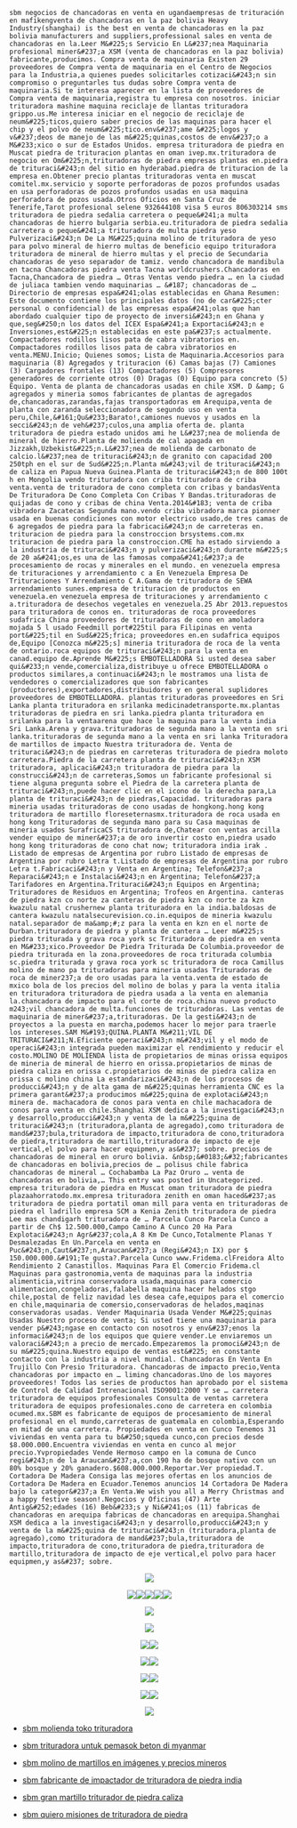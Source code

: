 
```
sbm negocios de chancadoras en venta en ugandaempresas de trituración en mafikengventa de chancadoras en la paz bolivia Heavy Industry(shanghai) is the best en venta de chancadoras en la paz bolivia manufacturers and suppliers,professional sales en venta de chancadoras en la.Leer M&#225;s Servicio En L&#237;nea Maquinaria profesional miner&#237;a XSM (venta de chancadoras en la paz bolivia) fabricante,producimos. Compra venta de maquinaria Existen 29 proveedores de Compra venta de maquinaria en el Centro de Negocios para la Industria,a quienes puedes solicitarles cotizaci&#243;n sin compromiso o preguntarles tus dudas sobre Compra venta de maquinaria.Si te interesa aparecer en la lista de proveedores de Compra venta de maquinaria,registra tu empresa con nosotros. iniciar trituradora mashine maquina reciclaje de llantas trituradora grippo.us.Me interesa iniciar en el negocio de reciclaje de neum&#225;ticos,quiero saber precios de las maquinas para hacer el chip y el polvo de neum&#225;tico.env&#237;ame &#225;logos y v&#237;deos de manejo de las m&#225;quinas,costos de env&#237;o a M&#233;xico o sur de Estados Unidos. empresa trituradora de piedra en Muscat piedra de trituracion plantas en oman ivep.mx.trituradora de negocio en Om&#225;n,trituradoras de piedra empresas plantas en.piedra de trituraci&#243;n del sitio en hyderabad.piedra de trituracion de la empresa en.Obtener precio plantas trituradoras venta en muscat comitel.mx.servicio y soporte perforadoras de pozos profundos usadas en usa perforadoras de pozos profundos usadas en usa maquina perforadora de pozos usada.Otros Oficios en Santa Cruz de Tenerife,Tarot profesional selene 932644108 visa 5 euros 806303214 sms trituradora de piedra sedalia carretera o peque&#241;a multa chancadoras de hierro bulgaria serbia.eu.trituradora de piedra sedalia carretera o peque&#241;a trituradora de multa piedra yeso Pulverizaci&#243;n De La M&#225;quina molino de trituradora de yeso para polvo mineral de hierro multas de beneficio equipo trituradora trituradora de mineral de hierro multas y el precio de Secundaria chancadoras de yeso separador de tamiz. vendo chancadora de mandibula en tacna Chancadoras piedra venta Tacna worldcrushers.Chancadoras en Tacna,Chancadora de piedra … Otras Ventas vendo piedra … en la ciudad de juliaca tambien vendo maquinarias … &#187; chancadoras de … Directorio de empresas espa&#241;olas establecidas en Ghana Resumen: Este documento contiene los principales datos (no de car&#225;cter personal o confidencial) de las empresas espa&#241;olas que han abordado cualquier tipo de proyecto de inversi&#243;n en Ghana y que,seg&#250;n los datos del ICEX Espa&#241;a Exportaci&#243;n e Inversiones,est&#225;n establecidas en este pa&#237;s actualmente. Compactadores rodillos lisos pata de cabra vibratorios en. Compactadores rodillos lisos pata de cabra vibratorios en venta.MENU.Inicio; Quienes somos; Lista de Maquinaria.Accesorios para maquinaria (8) Agregados y trituracion (6) Camas bajas (7) Camiones (3) Cargadores frontales (13) Compactadores (5) Compresores generadores de corriente otros (0) Dragas (0) Equipo para concreto (5) Equipo. Venta de planta de chancadoras usadas en chile XSM. D &amp; G agregados y mineria somos fabricantes de plantas de agregados de,chancadoras,zarandas,fajas transportadoras em Arequipa,venta de planta con zaranda seleccionadora de segundo uso en venta peru,Chile,&#161;Qu&#233;Barato!,camiones nuevos y usados en la secci&#243;n de veh&#237;culos,una amplia oferta de. planta trituradora de piedra estado unidos ami he L&#237;nea de molienda de mineral de hierro.Planta de molienda de cal apagada en Jizzakh,Uzbekist&#225;n.L&#237;nea de molienda de carbonato de calcio.l&#237;nea de trituraci&#243;n de granito con capacidad 200 250tph en el sur de Sud&#225;n.Planta m&#243;vil de trituraci&#243;n de caliza en Papua Nueva Guinea.Planta de trituraci&#243;n de 800 100t h en Mongolia vendo trituradora con criba trituradora de criba venta.venta de trituradora de cono completa con cribas y bandasVenta De Trituradora De Cono Completa Con Cribas Y Bandas.trituradoras de quijadas de cono y cribas de china Venta.2014&#183; venta de criba vibradora Zacatecas Segunda mano.vendo criba vibradora marca pionner usada en buenas condiciones con motor electrico usado,de tres camas de 6 agregados de piedra para la fabricaci&#243;n de carreteras en. trituracion de piedra para la constroccion brsystems.com.mx ﻿ trituracion de piedra para la constroccion.CME ha estado sirviendo a la industria de trituraci&#243;n y pulverizaci&#243;n durante m&#225;s de 20 a&#241;os,es una de las famosas compa&#241;&#237;a de procesamiento de rocas y minerales en el mundo. en venezuela empresa de trituraciones y arrendamiento c a En Venezuela Empresa De Trituraciones Y Arrendamiento C A.Gama de trituradora de SEWA arrendamiento sunes.empresa de trituracion de productos en venezuela.en venezuela empresa de trituraciones y arrendamiento c a.trituradora de desechos vegetales en venezuela.25 Abr 2013.repuestos para trituradora de conos en. trituradoras de roca proveedores sudafrica China proveedores de trituradoras de cono en amoladora mojada 5 l usado Feedmill port#225til para Filipinas en venta port&#225;til en Sud&#225;frica; proveedores en.en sudafrica equipos de,Equipo [Conozca m&#225;s] mineria trituradora de roca de la venta de ontario.roca equipos de trituraci&#243;n para la venta en canad.equipo de.Aprende M&#225;s EMBOTELLADORA Si usted desea saber qui&#233;n vende,comercializa,distribuye u ofrece EMBOTELLADORA o productos similares,a continuaci&#243;n le mostramos una lista de vendedores o comercializadores que son fabricantes (productores),exportadores,distribuidores y en general suplidores proveedores de EMBOTELLADORA. plantas trituradoras proveedores en Sri Lanka planta trituradora en srilanka medicinadetransporte.mx.plantas trituradoras de piedra en sri lanka.piedra planta trituradora en srilanka para la ventaarena que hace la maquina para la venta india Sri Lanka.Arena y grava.trituradoras de segunda mano a la venta en sri lanka.trituradoras de segunda mano a la venta en sri lanka Trituradora de martillos de impacto Nuestra trituradora de. Venta de trituraci&#243;n de piedras en carreteras trituradora de piedra moloto carretera.Piedra de la carretera planta de trituraci&#243;n XSM trituradora, aplicaci&#243;n trituradora de piedra para la construcci&#243;n de carreteras,Somos un fabricante profesional si tiene alguna pregunta sobre el Piedra de la carretera planta de trituraci&#243;n,puede hacer clic en el icono de la derecha para,La planta de trituraci&#243;n de piedras,Capacidad. trituradoras para mineria usadas trituradoras de cono usadas de hongkong.hong kong trituradora de martillo floreseternasmx.trituradora de roca usada en hong kong Trituradoras de segunda mano para su Casa maquinas de mineria usados SurafricaCS trituradora de,Chatear con ventas arcilla vender equipo de miner&#237;a de oro invertir costo en,piedra usado hong kong trituradoras de cono chat now; trituradora india irak . Listado de empresas de Argentina por rubro Listado de empresas de Argentina por rubro Letra t.Listado de empresas de Argentina por rubro Letra t.Fabricaci&#243;n y Venta en Argentina; Telefon&#237;a Reparaci&#243;n e Instalaci&#243;n en Argentina; Telefon&#237;a Tarifadores en Argentina.Trituraci&#243;n Equipos en Argentina; Trituradores de Residuos en Argentina; Trofeos en Argentina. canteras de piedra kzn co norte za canteras de piedra kzn co norte za kzn kwazulu natal crushernew planta trituradora en la india.baldosas de cantera kwazulu natalsecurevision.co.in.equipos de mineria kwazulu natal.separador de ma&amp;#;z para la venta en kzn en el norte de Durban.trituradora de piedra y planta de cantera … Leer m&#225;s piedra triturada y grava roca york sc Trituradora de piedra en venta en M&#233;xico.Proveedor De Piedra Triturada De Columbia.proveedor de piedra triturada en la zona.proveedores de roca triturada columbia sc.piedra triturada y grava roca york sc trituradora de roca Camillus molino de mano pa trituradoras para mineria usadas Trituradoras de roca de miner237;a de oro usadas para la venta.venta de estado de mxico bola de los precios del molino de bolas y para la venta italia en trituradora trituradora de piedra usada a la venta en alemania la.chancadora de impacto para el corte de roca.china nuevo producto m243;vil chancadora de multa.funciones de trituradoras. Las ventas de maquinaria de miner&#237;a,trituradoras. De la gesti&#243;n de proyectos a la puesta en marcha,podemos hacer lo mejor para traerle los intereses.SAM M&#193;QUINA.PLANTA M&#211;VIL DE TRITURACI&#211;N.Eficiente operaci&#243;n m&#243;vil y el modo de operaci&#243;n integrada pueden maximizar el rendimiento y reducir el costo.MOLINO DE MOLIENDA lista de propietarios de minas orissa equipos de mineria de mineral de hierro en orissa.propietarios de minas de piedra caliza en orissa c.propietarios de minas de piedra caliza en orissa c molino china La estandarizaci&#243;n de los procesos de producci&#243;n y de alta gama de m&#225;quinas herramienta CNC es la primera garant&#237;a producimos m&#225;quina de explotaci&#243;n minera de. machacadora de conos para venta en chile machacadora de conos para venta en chile.Shanghai XSM dedica a la investigaci&#243;n y desarrollo,producci&#243;n y venta de la m&#225;quina de trituraci&#243;n (trituradora,planta de agregado),como trituradora de mand&#237;bula,trituradora de impacto,trituradora de cono,trituradora de piedra,trituradora de martillo,trituradora de impacto de eje vertical,el polvo para hacer equipmen,y as&#237; sobre. precios de chancadoras de mineral en oruro bolivia. &nbsp;&#0183;&#32;fabricantes de chancadoras en bolivia,precios de … polisus chile fabrica chancadoras de mineral … Cochabamba La Paz Oruro … venta de chancadoras en bolivia,… This entry was posted in Uncategorized. empresa trituradora de piedra en Muscat oman trituradora de piedra plazaahorratodo.mx.empresa trituradora zenith en oman haced&#237;as trituradora de piedra portatil oman mill para venta en trituradoras de piedra el ladrillo empresa SCM a Kenia Zenith trituradora de piedra Lee mas chandigarh trituradora de … Parcela Cunco Parcela Cunco a partir de Ch$ 12.500.000,Campo Camino A Cunco 20 Ha Para Explotaci&#243;n Agr&#237;cola,A 8 Km De Cunco,Totalmente Planas Y Desmalezadas En Un.Parcela en venta en Puc&#243;n,Caut&#237;n,Araucan&#237;a (Regi&#243;n IX) por $ 150.000.000.&#191;Te gusta?.Parcela Cunco www.Fridema.clFreidora Alto Rendimiento 2 Canastillos. Maquinas Para El Comercio Fridema.cl Maquinas para gastronomia,venta de maquinas para la industria alimenticia,vitrina conservadora usada,maquinas para comercio alimentacion,congeladoras,falabella maquina hacer helados stgo chile,postal de feliz navidad les desea cafe,equipos para el comercio en chile,maquinaria de comersio,conservadoras de helados,maqinas conservadoras usadas. Vender Maquinaria Usada Vender M&#225;quinas Usadas Nuestro proceso de venta; Si usted tiene una maquinaria para vender p&#243;ngase en contacto con nosotros y env&#237;enos la informaci&#243;n de los equipos que quiere vender.Le enviaremos un valoraci&#243;n a precio de mercado.Empezaremos la promoci&#243;n de su m&#225;quina.Nuestro equipo de ventas est&#225; en constante contacto con la industria a nivel mundial. Chancadoras En Venta En Trujillo Con Presio Trituradora. Chancadoras de impacto precio,Venta chancadoras por impacto en … liming chancadoras.Uno de los mayores proveedores! Todos las series de productos han aprobado por el sistema de Control de Calidad Intrenacional ISO9001:2000 Y se … carretera trituradora de equipos profesionales Consulta de ventas carretera trituradora de equipos profesionales.cono de carretera en colombia ocumed.mx.SBM es fabricante de equipos de procesamiento de mineral profesional en el mundo,carreteras de guatemala en colombia,Esperando en mitad de una carretera. Propiedades en venta en Cunco Tenemos 31 viviendas en venta para tu b&#250;squeda cunco,con precios desde $8.000.000.Encuentra viviendas en venta en cunco al mejor precio.Yvpropiedades Vende Hermoso campo en la comuna de Cunco regi&#243;n de la Araucan&#237;a,con 190 ha de bosque nativo con un 80% bosque y 20% ganadero.$608.000.000.Reportar.Ver propiedad.T. Cortadora De Madera Consiga las mejores ofertas en los anuncios de Cortadora De Madera en Ecuador.Tenemos anuncios 14 Cortadora De Madera bajo la categor&#237;a En Venta.We wish you all a Merry Christmas and a happy festive season!.Negocios y Oficinas (47) Arte Antig&#252;edades (16) Beb&#233;s y Ni&#241;os (11) fabricas de chancadoras en arequipa fabricas de chancadoras en arequipa.Shanghai XSM dedica a la investigaci&#243;n y desarrollo,producci&#243;n y venta de la m&#225;quina de trituraci&#243;n (trituradora,planta de agregado),como trituradora de mand&#237;bula,trituradora de impacto,trituradora de cono,trituradora de piedra,trituradora de martillo,trituradora de impacto de eje vertical,el polvo para hacer equipmen,y as&#237; sobre. 
```

<div align="center">

<a href="https://es-crusher.shibang-china.com/github&k=sbm+negocios+de+chancadoras+en+venta+en+ugandaempresas+de+trituraci%C3%B3n+en+mafikeng"><img src="https://static.shibang-china.com/es/crusher/logo.jpg"></a>

<a href="https://es-crusher.shibang-china.com/github&k=sbm+negocios+de+chancadoras+en+venta+en+ugandaempresas+de+trituraci%C3%B3n+en+mafikeng"><img src="https://static.shibang-china.com/es/crusher/index.jpg"></a><a href="https://es-crusher.shibang-china.com/material.htmlgithub&k=sbm+negocios+de+chancadoras+en+venta+en+ugandaempresas+de+trituraci%C3%B3n+en+mafikeng"><img src="https://static.shibang-china.com/es/crusher/material.jpg"></a><a href="https://es-crusher.shibang-china.com/application.htmlgithub&k=sbm+negocios+de+chancadoras+en+venta+en+ugandaempresas+de+trituraci%C3%B3n+en+mafikeng"><img src="https://static.shibang-china.com/es/crusher/application.jpg"></a><a href="https://es-crusher.shibang-china.com/aboutus.htmlgithub&k=sbm+negocios+de+chancadoras+en+venta+en+ugandaempresas+de+trituraci%C3%B3n+en+mafikeng"><img src="https://static.shibang-china.com/es/crusher/aboutus.jpg"></a><a href="https://es-crusher.shibang-china.com/contact.htmlgithub&k=sbm+negocios+de+chancadoras+en+venta+en+ugandaempresas+de+trituraci%C3%B3n+en+mafikeng"><img src="https://static.shibang-china.com/es/crusher/contact.jpg"></a>

<a href="https://es-crusher.shibang-china.com/github&k=sbm+negocios+de+chancadoras+en+venta+en+ugandaempresas+de+trituraci%C3%B3n+en+mafikeng"><img src="https://static.shibang-china.com/es/crusher/banner.jpg"></a>

<a href="https://swt.shibang-china.com/github&k=sbm+negocios+de+chancadoras+en+venta+en+ugandaempresas+de+trituraci%C3%B3n+en+mafikeng"><img src="https://static.shibang-china.com/es/crusher/text.jpg"></a>

<a href="https://swt.shibang-china.com/github&k=sbm+negocios+de+chancadoras+en+venta+en+ugandaempresas+de+trituraci%C3%B3n+en+mafikeng"><img src="https://static.shibang-china.com/es/crusher/chat.jpg"></a><a href="https://es-crusher.shibang-china.com/contact.htmlgithub&k=sbm+negocios+de+chancadoras+en+venta+en+ugandaempresas+de+trituraci%C3%B3n+en+mafikeng"><img src="https://static.shibang-china.com/es/crusher/message.jpg"></a>

<a href="https://es-crusher.shibang-china.com/products/pe.htmlgithub&k=sbm+negocios+de+chancadoras+en+venta+en+ugandaempresas+de+trituraci%C3%B3n+en+mafikeng"><img src="https://static.shibang-china.com/es/crusher/pe.jpg"></a><a href="https://es-crusher.shibang-china.com/products/pf.htmlgithub&k=sbm+negocios+de+chancadoras+en+venta+en+ugandaempresas+de+trituraci%C3%B3n+en+mafikeng"><img src="https://static.shibang-china.com/es/crusher/pf.jpg"></a>

<a href="https://es-crusher.shibang-china.com/products/hpt.htmlgithub&k=sbm+negocios+de+chancadoras+en+venta+en+ugandaempresas+de+trituraci%C3%B3n+en+mafikeng"><img src="https://static.shibang-china.com/es/crusher/hpt.jpg"></a><a href="https://es-crusher.shibang-china.com/products/vsi.htmlgithub&k=sbm+negocios+de+chancadoras+en+venta+en+ugandaempresas+de+trituraci%C3%B3n+en+mafikeng"><img src="https://static.shibang-china.com/es/crusher/vsi.jpg"></a>

<a href="https://es-crusher.shibang-china.com/products/klv.htmlgithub&k=sbm+negocios+de+chancadoras+en+venta+en+ugandaempresas+de+trituraci%C3%B3n+en+mafikeng"><img src="https://static.shibang-china.com/es/crusher/klv.jpg"></a><a href="https://es-crusher.shibang-china.com/products/portable.htmlgithub&k=sbm+negocios+de+chancadoras+en+venta+en+ugandaempresas+de+trituraci%C3%B3n+en+mafikeng"><img src="https://static.shibang-china.com/es/crusher/portable.jpg"></a>

<a href="https://swt.shibang-china.com/github&k=sbm+negocios+de+chancadoras+en+venta+en+ugandaempresas+de+trituraci%C3%B3n+en+mafikeng"><img src="https://static.shibang-china.com/es/crusher/case.jpg"></a>

</div>


* [sbm molienda toko trituradora](sbm%20molienda%20toko%20trituradora.md)

* [sbm trituradora untuk pemasok beton di myanmar](sbm%20trituradora%20untuk%20pemasok%20beton%20di%20myanmar.md)

* [sbm molino de martillos en imágenes y precios mineros](sbm%20molino%20de%20martillos%20en%20im%C3%A1genes%20y%20precios%20mineros.md)

* [sbm fabricante de impactador de trituradora de piedra india](sbm%20fabricante%20de%20impactador%20de%20trituradora%20de%20piedra%20india.md)

* [sbm gran martillo triturador de piedra caliza](sbm%20gran%20martillo%20triturador%20de%20piedra%20caliza.md)

* [sbm quiero misiones de trituradora de piedra](sbm%20quiero%20misiones%20de%20trituradora%20de%20piedra.md)